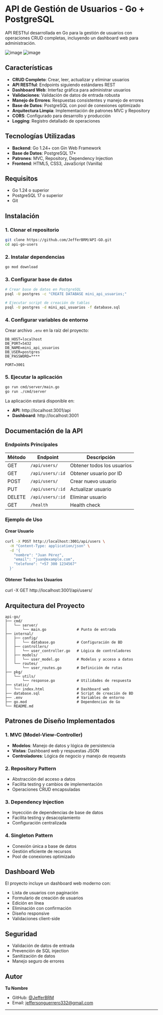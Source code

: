 # API de Gestión de Usuarios - Go + PostgreSQL

API RESTful desarrollada en Go para la gestión de usuarios con operaciones CRUD completas, incluyendo un dashboard web para administración.

![image](https://github.com/user-attachments/assets/f86a8448-0208-4267-a8ff-23e07b298dbf)
![image](https://github.com/user-attachments/assets/11a60d50-daf7-4b3c-aae3-d59d15457163)

## Características

-  **CRUD Completo**: Crear, leer, actualizar y eliminar usuarios
-  **API RESTful**: Endpoints siguiendo estándares REST
-  **Dashboard Web**: Interfaz gráfica para administrar usuarios
-  **Validaciones**: Validación de datos de entrada robusta
-  **Manejo de Errores**: Respuestas consistentes y manejo de errores
-  **Base de Datos**: PostgreSQL con pool de conexiones optimizado
-  **Arquitectura Limpia**: Implementación de patrones MVC y Repository
-  **CORS**: Configurado para desarrollo y producción
-  **Logging**: Registro detallado de operaciones

## Tecnologías Utilizadas

- **Backend**: Go 1.24+ con Gin Web Framework
- **Base de Datos**: PostgreSQL 17+
- **Patrones**: MVC, Repository, Dependency Injection
- **Frontend**: HTML5, CSS3, JavaScript (Vanilla)

## Requisitos

- Go 1.24 o superior
- PostgreSQL 17 o superior
- Git

## Instalación

### 1. Clonar el repositorio
```bash
git clone https://github.com/JefferBRM/API-GO.git
cd api-go-users
```

### 2. Instalar dependencias
```bash
go mod download
```

### 3. Configurar base de datos
```bash
# Crear base de datos en PostgreSQL
psql -U postgres -c "CREATE DATABASE mini_api_usuarios;"

# Ejecutar script de creación de tablas
psql -U postgres -d mini_api_usuarios -f database.sql
```

### 4. Configurar variables de entorno
Crear archivo `.env` en la raíz del proyecto:
```env
DB_HOST=localhost
DB_PORT=5432
DB_NAME=mini_api_usuarios
DB_USER=postgres
DB_PASSWORD=****

PORT=3001
```

### 5. Ejecutar la aplicación
```bash
go run cmd/server/main.go
go run ./cmd/server
```

La aplicación estará disponible en:
- **API**: http://localhost:3001/api
- **Dashboard**: http://localhost:3001

## Documentación de la API

### Endpoints Principales

| Método | Endpoint | Descripción |
|--------|----------|-------------|
| GET | `/api/users/` | Obtener todos los usuarios |
| GET | `/api/users/:id` | Obtener usuario por ID |
| POST | `/api/users/` | Crear nuevo usuario |
| PUT | `/api/users/:id` | Actualizar usuario |
| DELETE | `/api/users/:id` | Eliminar usuario |
| GET | `/health` | Health check |

### Ejemplo de Uso

#### Crear Usuario
```bash
curl -X POST http://localhost:3001/api/users \
  -H "Content-Type: application/json" \
  -d '{
    "nombre": "Juan Pérez",
    "email": "juan@example.com",
    "telefono": "+57 300 1234567"
  }'
```

#### Obtener Todos los Usuarios

curl -X GET http://localhost:3001/api/users/


## Arquitectura del Proyecto

```
api-go/
├── cmd/
│   └── server/
│       └── main.go              # Punto de entrada
├── internal/
│   ├── config/
│   │   └── database.go          # Configuración de BD
│   ├── controllers/
│   │   └── user_controller.go   # Lógica de controladores
│   ├── models/
│   │   └── user_model.go        # Modelos y acceso a datos
│   └── routes/
│       └── user_routes.go       # Definición de rutas
├── pkg/
│   └── utils/
│       └── response.go          # Utilidades de respuesta
├── static/
│   └── index.html               # Dashboard web
├── database.sql                 # Script de creación de BD
├── .env                         # Variables de entorno
├── go.mod                       # Dependencias de Go
└── README.md
```

##  Patrones de Diseño Implementados

### 1. **MVC (Model-View-Controller)**
- **Modelos**: Manejo de datos y lógica de persistencia
- **Vistas**: Dashboard web y respuestas JSON
- **Controladores**: Lógica de negocio y manejo de requests

### 2. **Repository Pattern**
- Abstracción del acceso a datos
- Facilita testing y cambios de implementación
- Operaciones CRUD encapsuladas

### 3. **Dependency Injection**
- Inyección de dependencias de base de datos
- Facilita testing y desacoplamiento
- Configuración centralizada

### 4. **Singleton Pattern**
- Conexión única a base de datos
- Gestión eficiente de recursos
- Pool de conexiones optimizado

##  Dashboard Web

El proyecto incluye un dashboard web moderno con:
-  Lista de usuarios con paginación
-  Formulario de creación de usuarios
-  Edición en línea
-  Eliminación con confirmación
-  Diseño responsive
-  Validaciones client-side

##  Seguridad

- Validación de datos de entrada
- Prevención de SQL injection
- Sanitización de datos
- Manejo seguro de errores

## Autor

**Tu Nombre**
- GitHub: [@JefferBRM](https://github.com/tu-usuario)
- Email: jeffersonguerrero332@gmail.com

---
